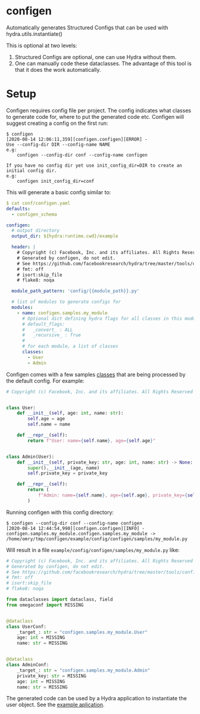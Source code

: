 # configen

Automatically generates Structured Configs that can be used with hydra.utils.instantiate()

This is optional at two levels:
1. Structured Configs are optional, one can use Hydra without them.
2. One can manually code these dataclasses. The advantage of this tool is that it does the work automatically.

# Setup
Configen requires config file per project. The config indicates what classes to generate code for, where to put
the generated code etc.
Configen will suggest creating a config on the first run:
```
$ configen
[2020-08-14 12:06:11,359][configen.configen][ERROR] -
Use --config-dir DIR --config-name NAME
e.g:
	configen --config-dir conf --config-name configen

If you have no config dir yet use init_config_dir=DIR to create an initial config dir.
e.g:
	configen init_config_dir=conf
```

This will generate a basic config similar to:
```yaml
$ cat conf/configen.yaml
defaults:
  - configen_schema

configen:
  # output directory
  output_dir: ${hydra:runtime.cwd}/example

  header: |
    # Copyright (c) Facebook, Inc. and its affiliates. All Rights Reserved
    # Generated by configen, do not edit.
    # See https://github.com/facebookresearch/hydra/tree/master/tools/configen
    # fmt: off
    # isort:skip_file
    # flake8: noqa

  module_path_pattern: 'config/{{module_path}}.py'

  # list of modules to generate configs for
  modules:
    - name: configen.samples.my_module
      # Optional dict defining hydra flags for all classes in this module:
      # default_flags:
      #   _convert_ : ALL
      #   _recursive_ : True
      #
      # for each module, a list of classes
      classes:
        - User
        - Admin
```

Configen comes with a few samples [classes](configen/samples) that are being processed by the default config.
For example:
```python title="configen/samples/my_module.py"
# Copyright (c) Facebook, Inc. and its affiliates. All Rights Reserved


class User:
    def __init__(self, age: int, name: str):
        self.age = age
        self.name = name

    def __repr__(self):
        return f"User: name={self.name}, age={self.age}"


class Admin(User):
    def __init__(self, private_key: str, age: int, name: str) -> None:
        super().__init__(age, name)
        self.private_key = private_key

    def __repr__(self):
        return (
            f"Admin: name={self.name}, age={self.age}, private_key={self.private_key}"
        )
```

Running configen with this config directory:
```
$ configen --config-dir conf --config-name configen
[2020-08-14 12:44:54,990][configen.configen][INFO] - configen.samples.my_module.configen.samples.my_module -> /home/omry/tmp/configen/example/config/configen/samples/my_module.py
```

Will result in a file `example/config/configen/samples/my_module.py` like:
```python
# Copyright (c) Facebook, Inc. and its affiliates. All Rights Reserved
# Generated by configen, do not edit.
# See https://github.com/facebookresearch/hydra/tree/master/tools/configen
# fmt: off
# isort:skip_file
# flake8: noqa

from dataclasses import dataclass, field
from omegaconf import MISSING


@dataclass
class UserConf:
    _target_: str = "configen.samples.my_module.User"
    age: int = MISSING
    name: str = MISSING


@dataclass
class AdminConf:
    _target_: str = "configen.samples.my_module.Admin"
    private_key: str = MISSING
    age: int = MISSING
    name: str = MISSING
```

The generated code can be used by a Hydra application to instantiate the user object.
See the [example aplication](example/my_app.py).
